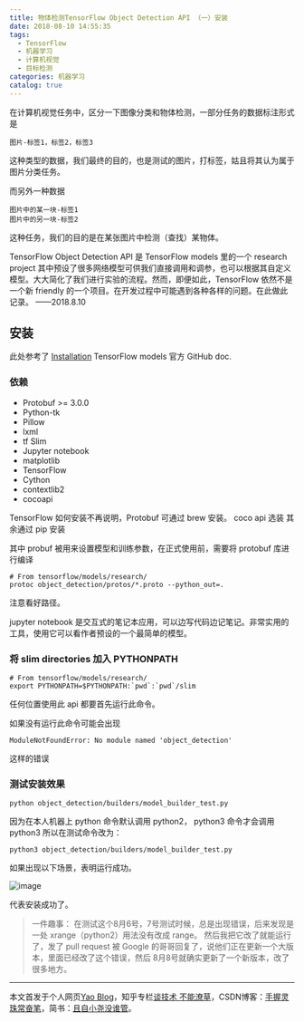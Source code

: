 ```yaml
---
title: 物体检测TensorFlow Object Detection API （一）安装
date: 2018-08-10 14:55:35
tags:
  - TensorFlow
  - 机器学习
  - 计算机视觉
  - 目标检测
categories: 机器学习
catalog: true
---
```


在计算机视觉任务中，区分一下图像分类和物体检测，一部分任务的数据标注形式是

```
图片-标签1，标签2，标签3
```

这种类型的数据，我们最终的目的，也是测试的图片，打标签，姑且将其认为属于图片分类任务。

而另外一种数据

```
图片中的某一块-标签1
图片中的另一块-标签2
```

这种任务，我们的目的是在某张图片中检测（查找）某物体。

TensorFlow Object Detection API 是 TensorFlow models 里的一个 research project 其中预设了很多网络模型可供我们直接调用和调参，也可以根据其自定义模型。大大简化了我们进行实验的流程。然而，即便如此，TensorFlow 依然不是一个新 friendly 的一个项目。在开发过程中可能遇到各种各样的问题。在此做此记录。
——2018.8.10

## 安装
此处参考了 [ Installation](
https://github.com/tensorflow/models/blob/master/research/object_detection/g3doc/installation.md) TensorFlow models 官方 GitHub doc.

### 依赖

* Protobuf >= 3.0.0
* Python-tk
* Pillow
* lxml
* tf Slim
* Jupyter notebook
* matplotlib
* TensorFlow
* Cython
* contextlib2
* cocoapi

TensorFlow 如何安装不再说明，Protobuf 可通过 brew 安装。
coco api 选装
其余通过 pip 安装

其中 probuf 被用来设置模型和训练参数，在正式使用前，需要将 protobuf 库进行编译

```shell
# From tensorflow/models/research/
protoc object_detection/protos/*.proto --python_out=.
```

注意看好路径。

jupyter notebook 是交互式的笔记本应用，可以边写代码边记笔记。非常实用的工具，使用它可以看作者预设的一个最简单的模型。

### 将 slim directories 加入 PYTHONPATH

```
# From tensorflow/models/research/
export PYTHONPATH=$PYTHONPATH:`pwd`:`pwd`/slim
```
任何位置使用此 api 都要首先运行此命令。

如果没有运行此命令可能会出现

```shell
ModuleNotFoundError: No module named 'object_detection'
```
这样的错误

###  测试安装效果

```shell
python object_detection/builders/model_builder_test.py
```
因为在本人机器上 python 命令默认调用 python2， python3 命令才会调用 python3 所以在测试命令改为：

```shell
python3 object_detection/builders/model_builder_test.py

```

如果出现以下场景，表明运行成功。

![image](http://upload-images.jianshu.io/upload_images/11400909-ef5f5ca8c03c5218.jpg?imageMogr2/auto-orient/strip%7CimageView2/2/w/1240)

代表安装成功了。

> 一件趣事：
> 在测试这个8月6号，7号测试时候，总是出现错误，后来发现是一处 xrange（python2）用法没有改成 range。 然后我把它改了就能运行了，发了 pull request 被 Google 的哥哥回复了，说他们正在更新一个大版本，里面已经改了这个错误，然后 8月8号就确实更新了一个新版本，改了很多地方。


***
本文首发于个人网页[Yao Blog](http://liyaolife.com)，知乎专栏[谈技术 不能潦草](https://zhuanlan.zhihu.com/c_175317330)，CSDN博客：[手握灵珠常奋笔](https://blog.csdn.net/GeneralLi95)，简书：[且自小尧没谁管](https://www.jianshu.com/u/2ad44a001d34)。
